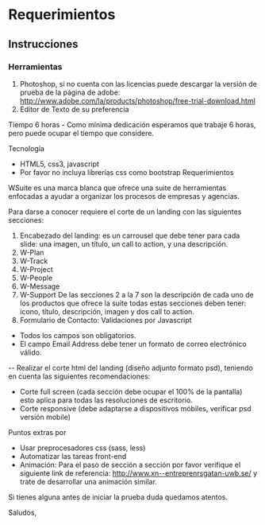 # Requerimientos

## Instrucciones

### Herramientas

1. Photoshop, si no cuenta con las licencias puede descargar la versión de prueba de la página de adobe: http://www.adobe.com/la/products/photoshop/free-trial-download.html
2. Editor de Texto de su preferencia

Tiempo
6 horas -  Como mínima dedicación esperamos que trabaje 6 horas, pero puede ocupar el tiempo que considere.

Tecnología
* HTML5, css3, javascript
* Por favor no incluya librerías css como bootstrap
Requerimientos

WSuite es una marca blanca que ofrece una suite de herramientas enfocadas a ayudar a organizar los procesos de empresas y agencias.

Para darse a conocer requiere el corte de un landing con las siguientes secciones:
1. Encabezado del landing: es un carrousel que debe tener para cada slide: una imagen, un título, un call to action, y una descripción.
2. W-Plan
3. W-Track
4. W-Project
5. W-People
6. W-Message
7. W-Support
De las secciones 2 a la 7 son la descripción de cada uno de los productos que ofrece la suite todas estas secciones deben tener: icono, título, descripción, imagen y dos call to action.
8. Formulario de Contacto:
    Validaciones por Javascript
- Todos los campos son obligatorios.
- El campo Email Address debe tener un formato de correo electrónico válido.

-- Realizar el corte html del landing (diseño adjunto formato psd), teniendo en cuenta las siguientes recomendaciones:
* Corte full screen (cada sección debe ocupar el 100% de la pantalla) esto aplica para todas las resoluciones de escritorio.
* Corte responsive (debe adaptarse a dispositivos móbiles, verificar psd versión mobile)

Puntos extras por
* Usar preprocesadores css (sass, less)
* Automatizar las tareas front-end 
* Animación: Para el paso de sección a sección por favor verifique el siguiente link de referencia: http://www.xn--entreprenrsgatan-uwb.se/ y trate de desarrollar una animación similar.

Si tienes alguna antes de iniciar la prueba duda quedamos atentos.

Saludos,
